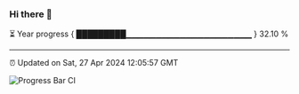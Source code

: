 ### Hi there 👋

⏳ Year progress { █████████▁▁▁▁▁▁▁▁▁▁▁▁▁▁▁▁▁▁▁▁▁ } 32.10 %

---

⏰ Updated on Sat, 27 Apr 2024 12:05:57 GMT

![Progress Bar CI](https://github.com/liununu/liununu/workflows/Progress%20Bar%20CI/badge.svg)
